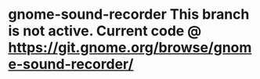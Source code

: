 gnome-sound-recorder 
This branch is not active. Current code @ https://git.gnome.org/browse/gnome-sound-recorder/
====================
